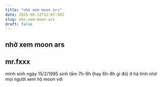```yaml
---
title: "nhờ xem moon ars"
date: 2025-06-12T12:07:50Z
slug: nho-xem-moon-ars
draft: false
---
```


## nhờ xem moon ars

## mr.fxxx

mình sinh ngày 15/2/1995
sinh tầm 7h-9h (hay 6h-8h gì đó)
ở hà tĩnh
nhờ mọi người xem hộ moon với